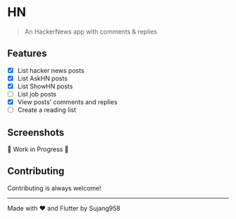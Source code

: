 # HN

> An HackerNews app with comments & replies

## Features

- [x] List hacker news posts
- [x] List AskHN posts
- [x] List ShowHN posts
- [ ] List job posts
- [x] View posts' comments and replies
- [ ] Create a reading list

## Screenshots

🚧 Work in Progress 🚧


## Contributing

Contributing is always welcome!

* * *

Made with ❤️ and Flutter by Sujang958
